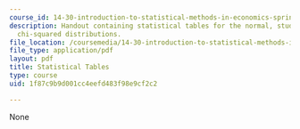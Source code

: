 ```yaml
---
course_id: 14-30-introduction-to-statistical-methods-in-economics-spring-2009
description: Handout containing statistical tables for the normal, student's t, and
  chi-squared distributions.
file_location: /coursemedia/14-30-introduction-to-statistical-methods-in-economics-spring-2009/1f87c9b9d001cc4eefd483f98e9cf2c2_MIT14_30s09_tool01.pdf
file_type: application/pdf
layout: pdf
title: Statistical Tables
type: course
uid: 1f87c9b9d001cc4eefd483f98e9cf2c2

---
```

None